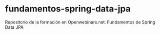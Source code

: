 # fundamentos-spring-data-jpa
Repositorio de la formación en Openwebinars.net: Fundamentos de Spring Data JPA
